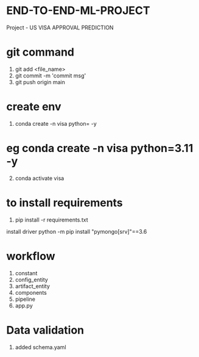 # END-TO-END-ML-PROJECT

Project -
US VISA APPROVAL PREDICTION


# git command
1. git add <file_name>
2. git commit -m 'commit msg'
3. git push origin main

# create env

1. conda create -n visa python=<version> -y
# eg conda create -n visa python=3.11 -y
2. conda activate visa

# to install requirements
1. pip install -r requirements.txt



install driver
python -m pip install "pymongo[srv]"==3.6



# workflow
1. constant
2. config_entity
3. artifact_entity
4. components
5. pipeline
6. app.py

# Data validation
1. added schema.yaml
